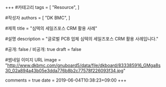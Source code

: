 +++
#카테고리
tags = [
    "Resource",
]

#작성자
authors = [
    "DK BMC",
]

#제목
title = "심텍의 세일즈포스 CRM 활용 사례"

#설명
description = "글로벌 PCB 업체 심텍의 세일즈포스 CRM 활용 사례입니다."

#공개: false / 비공개: true
draft = false

#썸네일 이미지 URL
image = "http://www.dkbmc.com/gnuboard5/data/file/dkboard/833385916_GMga8s30_02a894a43b05e3dda776b8b2c77578f226093f34.jpg"

comments = true
date = 2019-06-04T10:38:23+09:00
+++

<!-- 게시글 내용 -->
